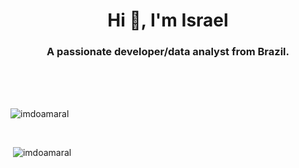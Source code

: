 <h1 align="center">Hi 👋, I'm Israel</h1>
<h3 align="center">A passionate developer/data analyst from Brazil.</h3>

<!-- <p align="center">Currently working on https://www.vale.com</p> -->

<br>
<br>
<br>

<p><img src="https://github-readme-stats.vercel.app/api/top-langs?username=imdoamaral&show_icons=true&locale=en&layout=compact" alt="imdoamaral" /></p>
<br>
<p>&nbsp;<img src="https://github-readme-stats.vercel.app/api?username=imdoamaral&show_icons=true&locale=en" alt="imdoamaral" /></p>
